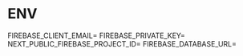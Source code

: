 # ENV
FIREBASE_CLIENT_EMAIL=
FIREBASE_PRIVATE_KEY=
NEXT_PUBLIC_FIREBASE_PROJECT_ID=
FIREBASE_DATABASE_URL=